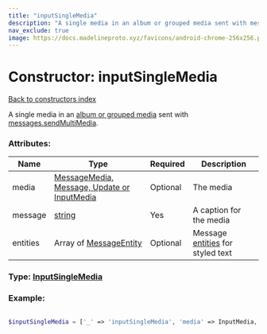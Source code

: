 ```yaml
---
title: "inputSingleMedia"
description: "A single media in an album or grouped media sent with messages.sendMultiMedia."
nav_exclude: true
image: https://docs.madelineproto.xyz/favicons/android-chrome-256x256.png
---
```

# Constructor: inputSingleMedia  
[Back to constructors index](/API_docs/constructors/index.html)



A single media in an [album or grouped media](https://core.telegram.org/api/files#albums-grouped-media) sent with [messages.sendMultiMedia](../methods/messages.sendMultiMedia.html).

### Attributes:

| Name     |    Type       | Required | Description |
|----------|---------------|----------|-------------|
|media|[MessageMedia, Message, Update or InputMedia](/API_docs/types/InputMedia.html) | Optional|The media|
|message|[string](/API_docs/types/string.html) | Yes|A caption for the media|
|entities|Array of [MessageEntity](/API_docs/types/MessageEntity.html) | Optional|Message [entities](https://core.telegram.org/api/entities) for styled text|



### Type: [InputSingleMedia](/API_docs/types/InputSingleMedia.html)


### Example:

```php

$inputSingleMedia = ['_' => 'inputSingleMedia', 'media' => InputMedia, 'message' => 'string', 'entities' => [MessageEntity, MessageEntity]];
```  
